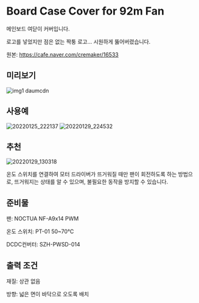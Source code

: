 # Board Case Cover for 92m Fan

메인보드 여닫이 커버입니다.

로고를 넣었지만 점은 없는 짝퉁 로고... 시원하게 뚫어버렸습니다.

원본: https://cafe.naver.com/cremaker/16533



## 미리보기

![img1 daumcdn](https://user-images.githubusercontent.com/14369006/236595119-d0d487ba-edd0-4c1e-a9d8-2e9c46917f81.png)

## 사용예

![20220125_222137](https://user-images.githubusercontent.com/14369006/236595419-ccd8d739-9a6b-4c05-b2ec-35635682180f.jpg)
![20220129_224532](https://user-images.githubusercontent.com/14369006/236595453-fde2be3d-bdf7-47e6-ae5c-5edb6b97bac0.jpg)

## 추천
![20220129_130318](https://user-images.githubusercontent.com/14369006/236595463-6b18610c-054f-4ae1-81df-2f595c954cb4.jpg)

온도 스위치를 연결하여 모터 드라이버가 뜨거워질 때만 팬이 회전하도록 하는 방법으로, 뜨거워지는 상태를 알 수 있으며, 불필요한 동작을 방지할 수 있습니다.

## 준비물

팬: NOCTUA NF-A9x14 PWM 

온도 스위치: PT-01 50~70℃

DCDC컨버터: SZH-PWSD-014

## 출력 조건

재질: 상관 없음

방향: 넓은 면이 바닥으로 오도록 배치
